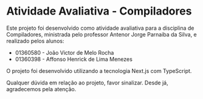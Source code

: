 # Atividade Avaliativa - Compiladores

Este projeto foi desenvolvido como atividade avaliativa para a disciplina de Compiladores, ministrada pelo professor Antenor Jorge Parnaiba da Silva, e realizado pelos alunos:

- 01360580 - João Victor de Melo Rocha
- 01360398 - Affonso Henrick de Lima Menezes

O projeto foi desenvolvido utilizando a tecnologia Next.js com TypeScript.

Qualquer dúvida em relação ao projeto, favor sinalizar. Desde já, agradecemos pela atenção.
